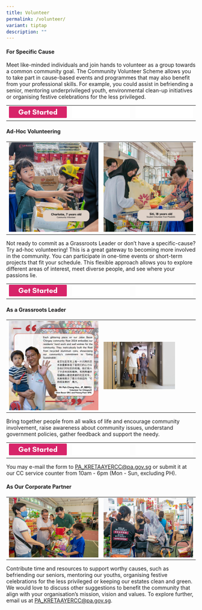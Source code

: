 ```yaml
---
title: Volunteer
permalink: /volunteer/
variant: tiptap
description: ""
---
```

<h4><strong>For Specific Cause</strong></h4>
<p>Meet like-minded individuals and join hands to volunteer as a group towards
a common community goal. The Community Volunteer Scheme allows you to take
part in cause-based events and programmes that may also benefit from your
professional skills. For example, you could assist in befriending a senior,
mentoring underprivileged youth, environmental clean-up initiatives or
organising festive celebrations for the less privileged.</p>
<table style="minWidth: 75px">
<colgroup>
<col>
<col>
<col>
</colgroup>
<tbody>
<tr>
<td rowspan="1" colspan="1"><a class="isomer-image-wrapper" href="https://go.gov.sg/kakscvregistration"><img style="width: 100%;" height="auto" width="100%" alt="" src="/images/300x60_Get_started.png"></a>
</td>
<td rowspan="1" colspan="1">
<div class="isomer-image-wrapper">
<img style="width: 100%" height="auto" width="100%" alt="" src="/images/blank_space.png">
</div>
</td>
<td rowspan="1" colspan="1">
<div class="isomer-image-wrapper">
<img style="width: 100%" height="auto" width="100%" alt="" src="/images/blank_space.png">
</div>
</td>
</tr>
</tbody>
</table>
<h4><strong>Ad-Hoc Volunteering</strong></h4>
<table style="minWidth: 50px">
<colgroup>
<col>
<col>
</colgroup>
<tbody>
<tr>
<td rowspan="1" colspan="1">
<div class="isomer-image-wrapper">
<img style="width: 100%" height="auto" width="100%" alt="" src="/images/image__2_.png">
</div>
</td>
<td rowspan="1" colspan="1">
<div class="isomer-image-wrapper">
<img style="width: 100%" height="auto" width="100%" alt="" src="/images/image__3_.png">
</div>
</td>
</tr>
</tbody>
</table>
<p>Not ready to commit as a Grassroots Leader or don’t have a specific-cause?
Try ad-hoc volunteering! This is a great gateway to becoming more involved
in the community. You can participate in one-time events or short-term
projects that fit your schedule. This flexible approach allows you to explore
different areas of interest, meet diverse people, and see where your passions
lie.</p>
<table style="minWidth: 75px">
<colgroup>
<col>
<col>
<col>
</colgroup>
<tbody>
<tr>
<td rowspan="1" colspan="1"><a class="isomer-image-wrapper" href="https://go.gov.sg/kakscvregistration"><img style="width: 100%;" height="auto" width="100%" alt="" src="/images/300x60_Get_started.png"></a>
</td>
<td rowspan="1" colspan="1">
<div class="isomer-image-wrapper">
<img style="width: 100%" height="auto" width="100%" alt="" src="/images/blank_space.png">
</div>
</td>
<td rowspan="1" colspan="1">
<div class="isomer-image-wrapper">
<img style="width: 100%" height="auto" width="100%" alt="" src="/images/blank_space.png">
</div>
</td>
</tr>
</tbody>
</table>
<h4><strong>As a Grassroots Leader</strong></h4>
<table style="minWidth: 50px">
<colgroup>
<col>
<col>
</colgroup>
<tbody>
<tr>
<td rowspan="1" colspan="1">
<div class="isomer-image-wrapper">
<img style="width: 100%" height="auto" width="100%" alt="" src="/images/image__1_.png">
</div>
</td>
<td rowspan="1" colspan="1">
<div class="isomer-image-wrapper">
<img style="width: 80%;" height="auto" width="100%" alt="" src="/images/image__4_.png">
</div>
</td>
</tr>
</tbody>
</table>
<p>Bring together people from all walks of life and encourage community involvement,
raise awareness about community issues, understand government policies,
gather feedback and support the needy.</p>
<table style="minWidth: 75px">
<colgroup>
<col>
<col>
<col>
</colgroup>
<tbody>
<tr>
<td rowspan="1" colspan="1"><a class="isomer-image-wrapper" href="https://drive.google.com/file/d/1Gw_TtK7ihi6f0co3HXeiqzUpP3-iSJrw/view?usp=drive_link"><img style="width: 100%;" height="auto" width="100%" alt="" src="/images/300x60_Get_started.png"></a>
</td>
<td rowspan="1" colspan="1">
<div class="isomer-image-wrapper">
<img style="width: 100%" height="auto" width="100%" alt="" src="/images/blank_space.png">
</div>
</td>
<td rowspan="1" colspan="1">
<div class="isomer-image-wrapper">
<img style="width: 100%" height="auto" width="100%" alt="" src="/images/blank_space.png">
</div>
</td>
</tr>
</tbody>
</table>
<p>You may e-mail the form to <a href="mailto:PA_KRETAAYERCC@pa.gov.sg" rel="noopener noreferrer nofollow" target="_blank">PA_KRETAAYERCC@pa.gov.sg</a> or submit
it at our CC service counter from 10am - 6pm (Mon - Sun, excluding PH).</p>
<h4><strong>As Our Corporate Partner</strong></h4>
<table style="minWidth: 50px">
<colgroup>
<col>
<col>
</colgroup>
<tbody>
<tr>
<td rowspan="1" colspan="1">
<div class="isomer-image-wrapper">
<img style="width: 100%" height="auto" width="100%" alt="" src="/images/5M4_2350e.jpg">
</div>
</td>
<td rowspan="1" colspan="1">
<div class="isomer-image-wrapper">
<img style="width: 100%" height="auto" width="100%" alt="" src="/images/5M4_2529e.jpg">
</div>
</td>
</tr>
</tbody>
</table>
<p>Contribute time and resources to support worthy causes, such as befriending
our seniors, mentoring our youths, organising festive celebrations for
the less privileged or keeping our estates clean and green. We would love
to discuss other suggestions to benefit the community that align with your
organisation’s mission, vision and values. To explore further, email us
at <a href="mailto:PA_KRETAAYERCC@pa.gov.sg" rel="noopener noreferrer nofollow" target="_blank">PA_KRETAAYERCC@pa.gov.sg</a>.</p>
<p></p>
<p></p>
<p></p>